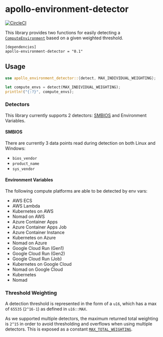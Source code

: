 # apollo-environment-detector
[![CircleCI](https://circleci.com/gh/apollographql/environment-detector/tree/main.svg?style=shield)](https://circleci.com/gh/apollographql/environment-detector/tree/main)

This library provides two functions for easily detecting a [`ComputeEnvironment`](https://docs.rs/apollo-environment-detector/0.1/apollo-environment-detector/enum.ComputeEnvironment.html) based on a
given weighted threshold.

```
[dependencies]
apollo-environment-detector = "0.1"
```

## Usage
```rust
use apollo_environment_detector::{detect, MAX_INDIVIDUAL_WEIGHTING};

let compute_envs = detect(MAX_INDIVIDUAL_WEIGHTING);
println!("{:?}", compute_envs);
```

### Detectors
This library currently supports 2 detectors: [SMBIOS](https://en.wikipedia.org/wiki/System_Management_BIOS) and Environment Variables.

#### SMBIOS
There are currently 3 data points read during detection on both Linux and Windows:
- `bios_vendor`
- `product_name`
- `sys_vendor`

#### Environment Variables
The following compute platforms are able to be detected by env vars:
- AWS ECS
- AWS Lambda
- Kubernetes on AWS
- Nomad on AWS
- Azure Container Apps
- Azure Container Apps Job
- Azure Container Instance
- Kubernetes on Azure
- Nomad on Azure
- Google Cloud Run (Gen1)
- Google Cloud Run (Gen2)
- Google Cloud Run (Job)
- Kubernetes on Google Cloud
- Nomad on Google Cloud
- Kubernetes
- Nomad

### Threshold Weighting
A detection threshold is represented in the form of a `u16`, which has a max of `65535` (`2^16-1`) as defined in `u16::MAX`.

As we supported multiple detectors, the maximum returned total weighting is `2^15` in order to avoid thresholding and overflows when using multiple detectors. This is exposed as a constant [`MAX_TOTAL_WEIGHTING`](https://docs.rs/apollo-environment-detector/0.1/apollo-environment-detector/constant.MAX_TOTAL_WEIGHTING.html).
